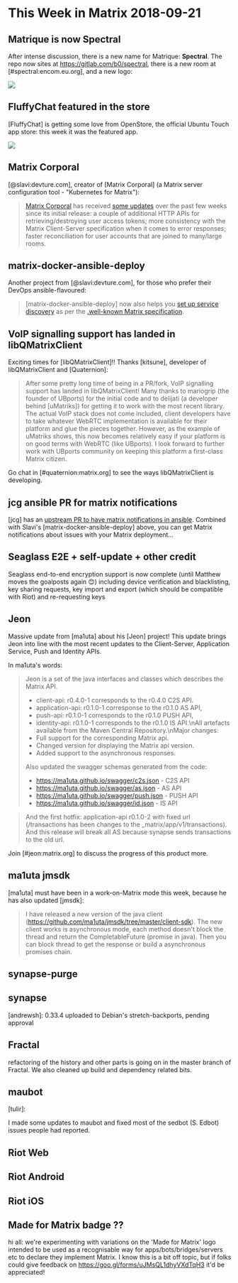 # This Week in Matrix 2018-09-21

## Matrique is now Spectral

After intense discussion, there is a new name for Matrique: **Spectral**. The repo now sites at <https://gitlab.com/b0/spectral>, there is a new room at [#spectral:encom.eu.org], and a new logo:

![](spectral.logo.png)

## FluffyChat featured in the store

[FluffyChat] is getting some love from OpenStore, the official Ubuntu Touch app store: this week it was the featured app.

![](fluffychat-openstore.png)

## Matrix Corporal

[@slavi:devture.com], creator of [Matrix Corporal] (a Matrix server configuration tool - "Kubernetes for Matrix"):

> [Matrix Corporal](https://github.com/devture/matrix-corporal) has received [some updates](https://github.com/devture/matrix-corporal/blob/2c65b573261cc19c3a0a1cb10168257b953200e8/CHANGELOG.md) over the past few weeks since its initial release: a couple of additional HTTP APIs for retrieving/destroying user access tokens; more consistency with the Matrix Client-Server specification when it comes to error responses; faster reconciliation for user accounts that are joined to many/large rooms.

## matrix-docker-ansible-deploy

Another project from [@slavi:devture.com], for those who prefer their DevOps ansible-flavoured:

> [matrix-docker-ansible-deploy] now also helps you [set up service discovery](https://github.com/spantaleev/matrix-docker-ansible-deploy/blob/master/docs/configuring-well-known.md) as per the [.well-known Matrix specification](https://matrix.org/docs/spec/client_server/r0.4.0.html#server-discovery).

## VoIP signalling support has landed in libQMatrixClient

Exciting times for [libQMatrixClient]!! Thanks [kitsune], developer of libQMatrixClient and [Quaternion]:

> After some pretty long time of being in a PR/fork, VoIP signalling support has landed in libQMatrixClient! Many thanks to mariogrip (the founder of UBports) for the initial code and to delijati (a developer behind [uMatriks]) for getting it to work with the most recent library.  
> The actual VoIP stack does not come included, client developers have to take whatever WebRTC implementation is available for their platform and glue the pieces together. However, as the example of uMatriks shows, this now becomes relatively easy if your platform is on good terms with WebRTC (like UBports). I look forward to further work with UBports community on keeping this platform a first-class Matrix citizen.

Go chat in [#quaternion:matrix.org] to see the ways libQMatrixClient is developing.

## jcg ansible PR for matrix notifications

[jcg] has an [upstream PR to have matrix notifications in ansible](https://github.com/ansible/ansible/pull/45823). Combined with Slavi's [matrix-docker-ansible-deploy] above, you can get Matrix notifications about issues with your Matrix deployment...

## Seaglass E2E + self-update + other credit

Seaglass end-to-end encryption support is now complete (until Matthew moves the goalposts again 😊) including device verification and blacklisting, key sharing requests, key import and export (which should be compatible with Riot) and re-requesting keys

## Jeon

Massive update from [ma1uta] about his [Jeon] project! This update brings Jeon into line with the most recent updates to the Client-Server, Application Service, Push and Identity APIs.

In ma1uta's words:

> Jeon is a set of the java interfaces and classes which describes the Matrix API.
> 
> * client-api: r0.4.0-1 corresponds to the r0.4.0 C2S API.
> * application-api: r0.1.0-1 corresponse to the r0.1.0 AS API,
> * push-api: r0.1.0-1 corresponds to the r0.1.0 PUSH API,
> * identity-api: r0.1.0-1 corresponds to the r0.1.0 IS API.\nAll artefacts available from the Maven Central Repository.\nMajor changes:
> * Full support for the corresponding Matrix api.
> * Changed version for displaying the Matrix api version.
> * Added support to the asynchronous responses.
> 
> Also updated the swagger schemas generated from the code:
> * <https://ma1uta.github.io/swagger/c2s.json> - C2S API
> * <https://ma1uta.github.io/swagger/as.json> - AS API
> * <https://ma1uta.github.io/swagger/push.json> - PUSH API
> * <https://ma1uta.github.io/swagger/id.json> - IS API

> And the first hotfix: application-api r0.1.0-2 with fixed url (/transactions has been changes to the _matrix/app/v1/transactions). And this release will break all AS because synapse sends transactions to the old url.

Join [#jeon:matrix.org] to discuss the progress of this product more.

## ma1uta jmsdk

[ma1uta] must have been in a work-on-Matrix mode this week, because he has also updated [jmsdk]:

> I have released a new version of the java client (https://github.com/ma1uta/jmsdk/tree/master/client-sdk). The new client works is asynchronous mode, each method doesn't block the thread and return the CompletableFuture (promise in java). Then you can block thread to get the response or build a asynchronous promises chain.

## synapse-purge

## synapse

[andrewsh]: 0.33.4 uploaded to Debian's stretch-backports, pending approval

## Fractal

refactoring of the history and other parts is going on in the master branch of Fractal. We also cleaned up build and dependency related bits.

## maubot

[tulir]:

I made some updates to maubot and fixed most of the sedbot (S. Edbot) issues people had reported.

## Riot Web

## Riot Android

## Riot iOS

## Made for Matrix badge ??

hi all: we're experimenting with variations on the 'Made for Matrix' logo intended to be used as a recognisable way for apps/bots/bridges/servers etc to declare they implement Matrix. I know this is a bit off topic, but if folks could give feedback on https://goo.gl/forms/uJMsQL1dhyVXdTqH3 it'd be appreciated!

